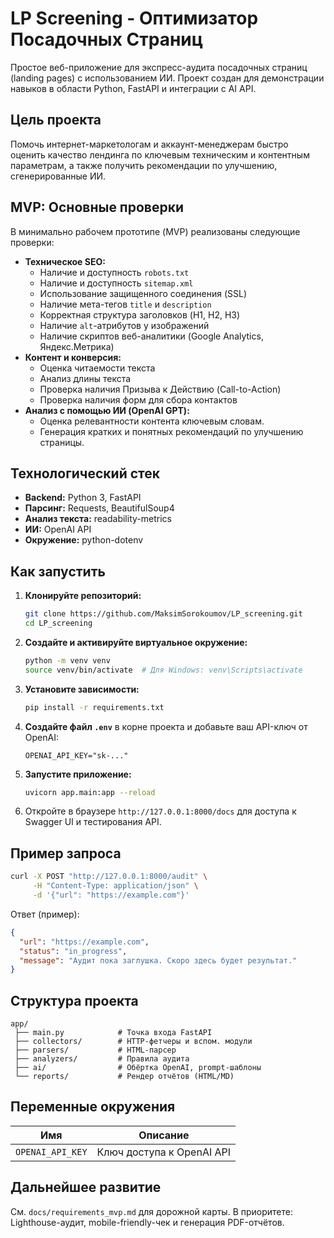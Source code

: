 # LP Screening - Оптимизатор Посадочных Страниц

Простое веб-приложение для экспресс-аудита посадочных страниц (landing pages) с использованием ИИ. Проект создан для демонстрации навыков в области Python, FastAPI и интеграции с AI API.

## Цель проекта

Помочь интернет-маркетологам и аккаунт-менеджерам быстро оценить качество лендинга по ключевым техническим и контентным параметрам, а также получить рекомендации по улучшению, сгенерированные ИИ.

## MVP: Основные проверки

В минимально рабочем прототипе (MVP) реализованы следующие проверки:

*   **Техническое SEO:**
    *   Наличие и доступность `robots.txt`
    *   Наличие и доступность `sitemap.xml`
    *   Использование защищенного соединения (SSL)
    *   Наличие мета-тегов `title` и `description`
    *   Корректная структура заголовков (H1, H2, H3)
    *   Наличие `alt`-атрибутов у изображений
    *   Наличие скриптов веб-аналитики (Google Analytics, Яндекс.Метрика)
*   **Контент и конверсия:**
    *   Оценка читаемости текста
    *   Анализ длины текста
    *   Проверка наличия Призыва к Действию (Call-to-Action)
    *   Проверка наличия форм для сбора контактов
*   **Анализ с помощью ИИ (OpenAI GPT):**
    *   Оценка релевантности контента ключевым словам.
    *   Генерация кратких и понятных рекомендаций по улучшению страницы.

## Технологический стек

*   **Backend:** Python 3, FastAPI
*   **Парсинг:** Requests, BeautifulSoup4
*   **Анализ текста:** readability-metrics
*   **ИИ:** OpenAI API
*   **Окружение:** python-dotenv

## Как запустить

1.  **Клонируйте репозиторий:**
    ```bash
    git clone https://github.com/MaksimSorokoumov/LP_screening.git
    cd LP_screening
    ```

2.  **Создайте и активируйте виртуальное окружение:**
    ```bash
    python -m venv venv
    source venv/bin/activate  # Для Windows: venv\Scripts\activate
    ```

3.  **Установите зависимости:**
    ```bash
    pip install -r requirements.txt
    ```

4.  **Создайте файл `.env`** в корне проекта и добавьте ваш API-ключ от OpenAI:
    ```
    OPENAI_API_KEY="sk-..."
    ```

5.  **Запустите приложение:**
    ```bash
    uvicorn app.main:app --reload
    ```

6.  Откройте в браузере `http://127.0.0.1:8000/docs` для доступа к Swagger UI и тестирования API.

## Пример запроса
```bash
curl -X POST "http://127.0.0.1:8000/audit" \
     -H "Content-Type: application/json" \
     -d '{"url": "https://example.com"}'
```

Ответ (пример):
```json
{
  "url": "https://example.com",
  "status": "in_progress",
  "message": "Аудит пока заглушка. Скоро здесь будет результат."
}
```

## Структура проекта
```
app/
 ├── main.py            # Точка входа FastAPI
 ├── collectors/        # HTTP-фетчеры и вспом. модули
 ├── parsers/           # HTML-парсер
 ├── analyzers/         # Правила аудита
 ├── ai/                # Обёртка OpenAI, prompt-шаблоны
 └── reports/           # Рендер отчётов (HTML/MD)
```

## Переменные окружения
| Имя               | Описание                      |
|-------------------|-------------------------------|
| `OPENAI_API_KEY`  | Ключ доступа к OpenAI API     |

## Дальнейшее развитие
См. `docs/requirements_mvp.md` для дорожной карты. В приоритете: Lighthouse-аудит, mobile-friendly-чек и генерация PDF-отчётов. 